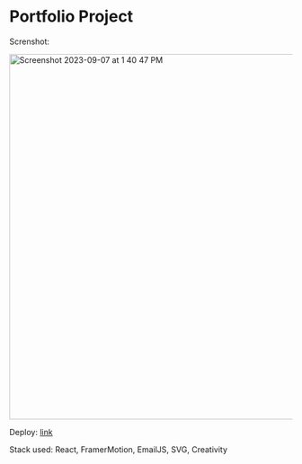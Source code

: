 # Portfolio Project

Screnshot:

<img width="650" alt="Screenshot 2023-09-07 at 1 40 47 PM" src="https://github.com/nikGrape/Portfolio/assets/48928594/0f1af9c9-f0e9-4de7-a72a-badd129c2aa2">


Deploy: [link](https://nikolai-vinogradov.netlify.app/)

Stack used: React, FramerMotion, EmailJS, SVG, Creativity

<img src="https://github.com/nikGrape/Portfolio/assets/48928594/3b470976-800f-40d0-88da-baff6e29feb4" width=1/>
<img src="https://github.com/nikGrape/Portfolio/assets/48928594/054d5ee1-be8d-4f68-be9c-2736c6a29d74" width=1/>
<img src="https://github.com/nikGrape/Portfolio/assets/48928594/fea6e7a0-1134-4739-8fbe-b3d00b597812" width=1/>
<img src="https://github.com/nikGrape/Portfolio/assets/48928594/048b50d3-417a-4049-af93-73ef949ea706" width=1/>
<img src="https://github.com/nikGrape/Portfolio/assets/48928594/dd5bb7b4-c416-4935-9e7b-0d2c9060fe1e" width=1/>
